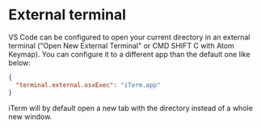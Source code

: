 # External terminal

VS Code can be configured to open your current directory in an external
terminal ("Open New External Terminal" or CMD SHIFT C with Atom Keymap). You can
configure it to a different app than the default one like below:

```json
{
  "terminal.external.osxExec": "iTerm.app"
}
```

iTerm will by default open a new tab with the directory instead of a whole new
window.
